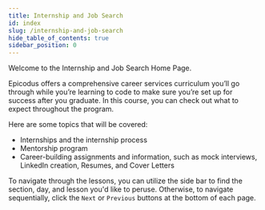 ```yaml
---
title: Internship and Job Search
id: index
slug: /internship-and-job-search
hide_table_of_contents: true
sidebar_position: 0
---
```


Welcome to the Internship and Job Search Home Page.

Epicodus offers a comprehensive career services curriculum you’ll go through while you’re learning to code to make sure you’re set up for success after you graduate. In this course, you can check out what to expect throughout the program. 

Here are some topics that will be covered: 

* Internships and the internship process
* Mentorship program
* Career-building assignments and information, such as mock interviews, LinkedIn creation, Resumes, and Cover Letters

To navigate through the lessons, you can utilize the side bar to find the section, day, and lesson you'd like to peruse. Otherwise, to navigate sequentially, click the `Next` or `Previous` buttons at the bottom of each page.
